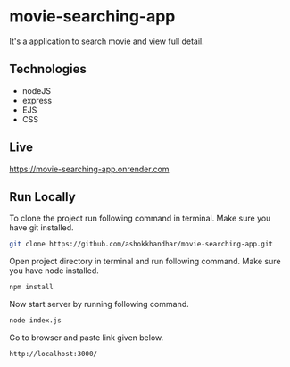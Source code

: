 # movie-searching-app

It's a application to search movie and view full detail.

## Technologies

- nodeJS
- express
- EJS
- CSS

## Live

https://movie-searching-app.onrender.com

## Run Locally

To clone the project run following command in terminal. Make sure you have git installed.

```bash
git clone https://github.com/ashokkhandhar/movie-searching-app.git
```

Open project directory in terminal and run following command. Make sure you have node installed.

```bash
npm install
```

Now start server by running following command.

```bash
node index.js
```

Go to browser and paste link given below.

```bash
http://localhost:3000/
```